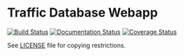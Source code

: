 # Traffic Database Webapp

[![Build Status](https://travis-ci.org/rjw57/trafficdb.svg?branch=master)](https://travis-ci.org/rjw57/trafficdb)
[![Documentation Status](https://readthedocs.org/projects/trafficdb/badge/?version=latest)](https://readthedocs.org/projects/trafficdb/?badge=latest)
[![Coverage Status](https://coveralls.io/repos/rjw57/trafficdb/badge.png)](https://coveralls.io/r/rjw57/trafficdb)

See [LICENSE](LICENSE.txt) file for copying restrictions.
